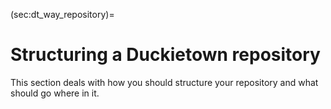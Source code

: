 (sec:dt_way_repository)=
# Structuring a Duckietown repository

This section deals with how you should structure your repository and what should go where in it.
